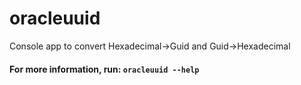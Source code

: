 # oracleuuid
Console app to convert Hexadecimal->Guid and Guid->Hexadecimal


#### For more information, run:  `oracleuuid --help`